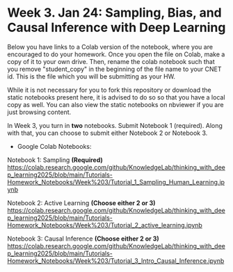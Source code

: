# Week 3. Jan 24: Sampling, Bias, and Causal Inference with Deep Learning

Below you have links to a Colab version of the notebook, where you are encouraged to do your homework. Once you open the file on Colab, make a copy of it to your own drive. Then, rename the colab notebook such that you remove "student_copy" in the beginning of the file name to your CNET id. This is the file which you will be submitting as your HW.

While it is not necessary for you to fork this repository or download the static notebooks present here, it is advised to do so so that you have a local copy as well. You can also view the static notebooks on nbviewer if you are just browsing content.

In Week 3, you turn in **two** notebooks. Submit Notebook 1 (required). Along with that, you can choose to submit either Notebook 2 or Notebook 3.

* Google Colab Notebooks:

Notebook 1: Sampling **(Required)** https://colab.research.google.com/github/KnowledgeLab/thinking_with_deep_learning2025/blob/main/Tutorials-Homework_Notebooks/Week%203/Tutorial_1_Sampling_Human_Learning.ipynb

Notebook 2: Active Learning **(Choose either 2 or 3)** https://colab.research.google.com/github/KnowledgeLab/thinking_with_deep_learning2025/blob/main/Tutorials-Homework_Notebooks/Week%203/Tutorial_2_active_learning.ipynb

Notebook 3: Causal Inference **(Choose either 2 or 3)** https://colab.research.google.com/github/KnowledgeLab/thinking_with_deep_learning2025/blob/main/Tutorials-Homework_Notebooks/Week%203/Tutorial_3_Intro_Causal_Inference.ipynb
